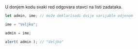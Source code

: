 U donjem kodu svaki red odgovara stavci na listi zadataka.

```js run
let admin, ime; // može deklarisadi dvije varijable odjenom

ime = "Veljko";

admin = ime;

alert( admin ); // "Veljko"
```

